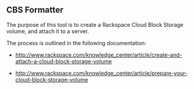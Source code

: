 ## CBS Formatter

The purpose of this tool is to create a Rackspace Cloud Block Storage volume, and attach it to a server.

The process is outlined in the following documentation:

- http://www.rackspace.com/knowledge_center/article/create-and-attach-a-cloud-block-storage-volume

- http://www.rackspace.com/knowledge_center/article/prepare-your-cloud-block-storage-volume
